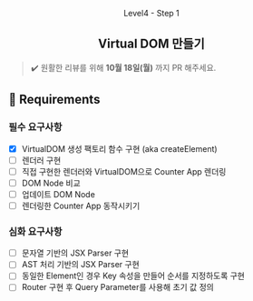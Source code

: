 <p align="middle">Level4 - Step 1</p>
<h2 align="middle">Virtual DOM 만들기</h2>

> ✔️ 원활한 리뷰를 위해 **10월 18일(월)** 까지 PR 해주세요.

## 📝 Requirements

### 필수 요구사항

- [x] VirtualDOM 생성 팩토리 함수 구현 (aka createElement)
- [ ] 렌더러 구현
- [ ] 직접 구현한 렌더러와 VirtualDOM으로 Counter App 렌더링
- [ ] DOM Node 비교
- [ ] 업데이트 DOM Node
- [ ] 렌더링한 Counter App 동작시키기

### 심화 요구사항

- [ ] 문자열 기반의 JSX Parser 구현
- [ ] AST 처리 기반의 JSX Parser 구현
- [ ] 동일한 Element인 경우 Key 속성을 만들어 순서를 지정하도록 구현
- [ ] Router 구현 후 Query Parameter를 사용해 초기 값 정의
